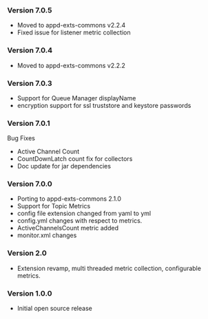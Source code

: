 ### Version 7.0.5
* Moved to appd-exts-commons v2.2.4
* Fixed issue for listener metric collection

### Version 7.0.4
* Moved to appd-exts-commons v2.2.2

### Version 7.0.3
* Support for Queue Manager displayName
* encryption support for ssl truststore and keystore passwords

### Version 7.0.1
Bug Fixes
* Active Channel Count
* CountDownLatch count fix for collectors
* Doc update for jar dependencies

### Version 7.0.0
* Porting to appd-exts-commons 2.1.0
* Support for Topic Metrics
* config file extension changed from yaml to yml
* config.yml changes with respect to metrics.
* ActiveChannelsCount metric added
* monitor.xml changes

### Version 2.0
* Extension revamp, multi threaded metric collection, configurable metrics.

### Version 1.0.0
* Initial open source release
